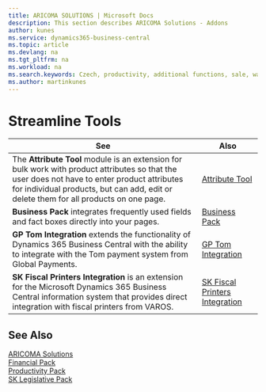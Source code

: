 ```yaml
---
title: ARICOMA SOLUTIONS | Microsoft Docs
description: This section describes ARICOMA Solutions - Addons
author: kunes
ms.service: dynamics365-business-central
ms.topic: article
ms.devlang: na
ms.tgt_pltfrm: na
ms.workload: na
ms.search.keywords: Czech, productivity, additional functions, sale, warehouse, invoicing, barcode, claims, transportation, workflow
ms.author: martinkunes
---
```



# Streamline Tools

|See|Also|  
|-|-| 
|The **Attribute Tool** module is an extension for bulk work with product attributes so that the user does not have to enter product attributes for individual products, but can add, edit or delete them for all products on one page.|[Attribute Tool](attribute-tool.md)|
|**Business Pack** integrates frequently used fields and fact boxes directly into your pages.|[Business Pack](business-pack.md)|
|**GP Tom Integration** extends the functionality of Dynamics 365 Business Central with the ability to integrate with the Tom payment system from Global Payments.|[GP Tom Integration](GPTom-Integration.md)|
|**SK Fiscal Printers Integration** is an extension for the Microsoft Dynamics 365 Business Central information system that provides direct integration with fiscal printers from VAROS.|[SK Fiscal Printers Integration](SK-FiscalPrinters-Integration.md)|


## See Also
[ARICOMA Solutions](../index.md)  
[Financial Pack](../FinancialPack/finance-pack.md)  
[Productivity Pack](../ProductivityPack/productivity-pack.md)  
[SK Legislative Pack](../SK/sk-legislative-pack.md)
